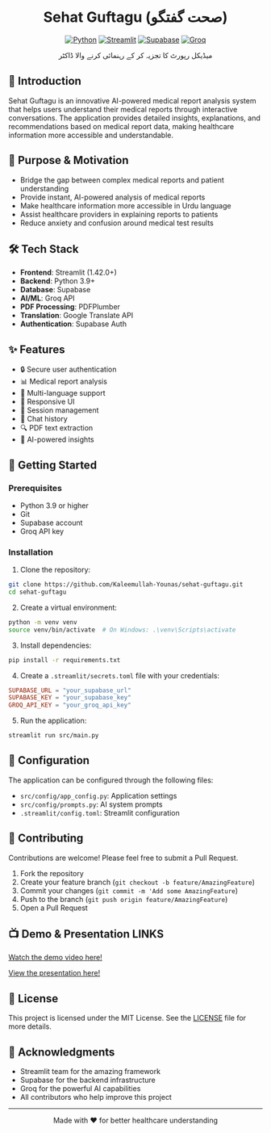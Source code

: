 <div align="center">

# Sehat Guftagu (صحت گفتگو)

[![Python](https://img.shields.io/badge/Python-3.9%2B-blue?style=for-the-badge&logo=python)](https://www.python.org/)
[![Streamlit](https://img.shields.io/badge/Streamlit-1.42.0-FF4B4B?style=for-the-badge&logo=streamlit)](https://streamlit.io/)
[![Supabase](https://img.shields.io/badge/Supabase-Database-96F?style=for-the-badge&logo=supabase)](https://supabase.io/)
[![Groq](https://img.shields.io/badge/Groq-AI-00A4DC?style=for-the-badge)](https://groq.com/)

میڈیکل رپورٹ کا تجزیہ کر کے رہنمائی کرنے والا ڈاکٹر

</div>

## 🌟 Introduction

Sehat Guftagu is an innovative AI-powered medical report analysis system that helps users understand their medical reports through interactive conversations. The application provides detailed insights, explanations, and recommendations based on medical report data, making healthcare information more accessible and understandable.

## 🎯 Purpose & Motivation

- Bridge the gap between complex medical reports and patient understanding
- Provide instant, AI-powered analysis of medical reports
- Make healthcare information more accessible in Urdu language
- Assist healthcare providers in explaining reports to patients
- Reduce anxiety and confusion around medical test results

## 🛠️ Tech Stack

- **Frontend**: Streamlit (1.42.0+)
- **Backend**: Python 3.9+
- **Database**: Supabase
- **AI/ML**: Groq API
- **PDF Processing**: PDFPlumber
- **Translation**: Google Translate API
- **Authentication**: Supabase Auth

## ✨ Features

- 🔒 Secure user authentication
- 📊 Medical report analysis
- 🔄 Multi-language support
- 📱 Responsive UI
- 💾 Session management
- 📝 Chat history
- 🔍 PDF text extraction
- 🤖 AI-powered insights

## 🚀 Getting Started

### Prerequisites

- Python 3.9 or higher
- Git
- Supabase account
- Groq API key

### Installation

1. Clone the repository:
```bash
git clone https://github.com/Kaleemullah-Younas/sehat-guftagu.git
cd sehat-guftagu
```

2. Create a virtual environment:
```bash
python -m venv venv
source venv/bin/activate  # On Windows: .\venv\Scripts\activate
```

3. Install dependencies:
```bash
pip install -r requirements.txt
```

4. Create a `.streamlit/secrets.toml` file with your credentials:
```toml
SUPABASE_URL = "your_supabase_url"
SUPABASE_KEY = "your_supabase_key"
GROQ_API_KEY = "your_groq_api_key"
```

5. Run the application:
```bash
streamlit run src/main.py
```

## 🔧 Configuration

The application can be configured through the following files:
- `src/config/app_config.py`: Application settings
- `src/config/prompts.py`: AI system prompts
- `.streamlit/config.toml`: Streamlit configuration

## 🤝 Contributing

Contributions are welcome! Please feel free to submit a Pull Request.

1. Fork the repository
2. Create your feature branch (`git checkout -b feature/AmazingFeature`)
3. Commit your changes (`git commit -m 'Add some AmazingFeature`)
4. Push to the branch (`git push origin feature/AmazingFeature`)
5. Open a Pull Request

## 📺 Demo & Presentation LINKS

[Watch the demo video here!](https://www.youtube.com/watch?v=your_demo_video_link)

[View the presentation here!](SEHAT_GUFTAGU_PRESENTATION.pptx)

## 📄 License

This project is licensed under the MIT License. See the [LICENSE](LICENSE) file for more details.

## 🙏 Acknowledgments

- Streamlit team for the amazing framework
- Supabase for the backend infrastructure
- Groq for the powerful AI capabilities
- All contributors who help improve this project

---

<div align="center">
Made with ❤️ for better healthcare understanding
</div>